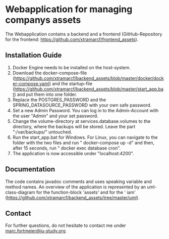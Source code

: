 # Webapplication for managing companys assets

The Webapplication contains a backend and a frontend (GitHub-Repository for the
frontend: https://github.com/xtramarcf/frontend_assets).

## Installation Guide

1. Docker Engine needs to be installed on the host-system.
2. Download the docker-compose-file (https://github.com/xtramarcf/backend_assets/blob/master/docker/docker-compose.yaml)
   and the startup-file (https://github.com/xtramarcf/backend_assets/blob/master/start_app.bat) and put them into one
   folder.
3. Replace the POSTGRES_PASSWORD and the SPRING_DATASOURCE_PASSWORD with your own safe password.
4. Set a new Admin Password. You can log in to the Admin-Account with the user "Admin" and your set password.
5. Change the volume-directory at services.database.volumes to the directory, where the backups will be stored. Leave
   the part ":/var/backups/" untouched.
6. Run the start_app.bat for Windows. For Linux, you can navigate to the folder with the two files and run "
   docker-compose up -d" and then, after 15 seconds, run "
   docker exec database cron".
7. The application is now accessible under "localhost:4200".

## Documentation

The code contains javadoc comments and uses speaking variable and method names. An overview of the application is
represented
by an uml-class-diagram for the function-block 'assets' and for the '
iam' (https://github.com/xtramarcf/backend_assets/tree/master/uml).

## Contact

For further questions, do not hesitate to contact me under marc.fortmeier@iu-study.org.

